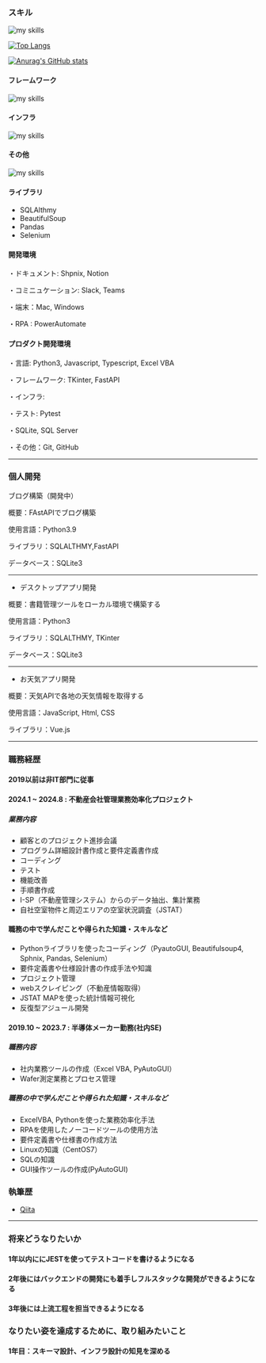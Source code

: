 ### スキル

<img alt="my skills" src="https://skillicons.dev/icons?theme=dark&perline=7&i=html,css,js,ts,python,vba" />

[![Top Langs](https://github-readme-stats.vercel.app/api/top-langs/?username=TA1851)](https://github.com/anuraghazra/github-readme-stats)

[![Anurag's GitHub stats](https://github-readme-stats.vercel.app/api?username=TA1851)](https://github.com/anuraghazra/github-readme-stats)

#### フレームワーク

<img alt="my skills" src="https://skillicons.dev/icons?theme=dark&perline=7&i=tailwind,vue,nuxt,fastapi"/>

#### インフラ

<img alt="my skills" src="https://skillicons.dev/icons?theme=dark&perline=7&i=docker,vite,vercel" />

#### その他

<img alt="my skills" src="https://skillicons.dev/icons?theme=dark&perline=7&i=figma,github,sqlite," />

#### ライブラリ
- SQLAlthmy
- BeautifulSoup
- Pandas
- Selenium

#### 開発環境
・ドキュメント: Shpnix, Notion

・コミニュケーション: Slack, Teams

・端末：Mac, Windows

・RPA : PowerAutomate

#### プロダクト開発環境
・言語: Python3, Javascript, Typescript, Excel VBA

・フレームワーク: TKinter, FastAPI

・インフラ: 

・テスト: Pytest

・SQLite, SQL Server

・その他：Git, GitHub

---
### 個人開発

ブログ構築（開発中）

概要：FAstAPIでブログ構築

使用言語：Python3.9

ライブラリ：SQLALTHMY,FastAPI

データベース：SQLite3

---
- デスクトップアプリ開発

概要：書籍管理ツールをローカル環境で構築する

使用言語：Python3

ライブラリ：SQLALTHMY, TKinter

データベース：SQLite3

---
- お天気アプリ開発

概要：天気APIで各地の天気情報を取得する

使用言語：JavaScript, Html, CSS

ライブラリ：Vue.js

---
### 職務経歴
#### 2019以前は非IT部門に従事

#### 2024.1  ~ 2024.8 : 不動産会社管理業務効率化プロジェクト
##### 業務内容
- 顧客とのプロジェクト進捗会議
- プログラム詳細設計書作成と要件定義書作成
- コーディング
- テスト
- 機能改善
- 手順書作成
- I-SP（不動産管理システム）からのデータ抽出、集計業務
- 自社空室物件と周辺エリアの空室状況調査（JSTAT）
#### 職務の中で学んだことや得られた知識・スキルなど
- Pythonライブラリを使ったコーディング（PyautoGUI, Beautifulsoup4, Sphnix, Pandas, Selenium）
- 要件定義書や仕様設計書の作成手法や知識
- プロジェクト管理
- webスクレイピング（不動産情報取得）
- JSTAT MAPを使った統計情報可視化
- 反復型アジュール開発

#### 2019.10 ~ 2023.7 : 半導体メーカー勤務(社内SE)
##### 職務内容
- 社内業務ツールの作成（Excel VBA, PyAutoGUI）
- Wafer測定業務とプロセス管理
##### 職務の中で学んだことや得られた知識・スキルなど
- ExcelVBA, Pythonを使った業務効率化手法
- RPAを使用したノーコードツールの使用方法
- 要件定義書や仕様書の作成方法
- Linuxの知識（CentOS7）
- SQLの知識
- GUI操作ツールの作成(PyAutoGUI)

### 執筆歴
- [Qiita](https://qiita.com/TA6335)

---

### 将来どうなりたいか
#### 1年以内ににJESTを使ってテストコードを書けるようになる
#### 2年後にはバックエンドの開発にも着手しフルスタックな開発ができるようになる
#### 3年後には上流工程を担当できるようになる

### なりたい姿を達成するために、取り組みたいこと
#### 1年目：スキーマ設計、インフラ設計の知見を深める

